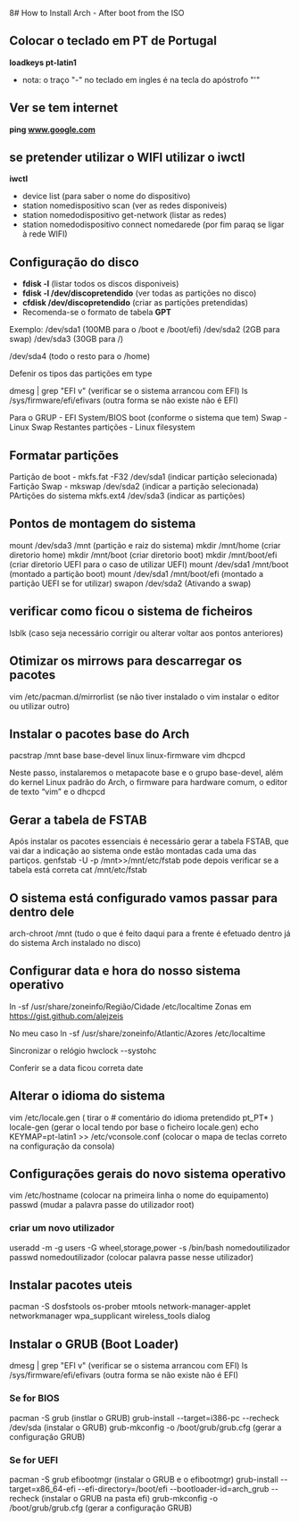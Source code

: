 8# How to Install Arch - After boot from the ISO

## Colocar o teclado em PT de Portugal

**loadkeys pt-latin1** 
* nota: o traço "-" no teclado em ingles é na tecla do apóstrofo "'"

## Ver se tem internet

**ping www.google.com**

## se pretender utilizar o WIFI utilizar o iwctl
**iwctl**
* device list (para saber o nome do dispositivo)
* station nomedispositivo scan (ver as redes disponiveis)
* station nomedodispositivo get-network (listar as redes)
* station nomedodispositivo connect nomedarede (por fim paraq se ligar à rede WIFI)

## Configuração do disco
* **fdisk -l** (listar todos os discos disponiveis)
* **fdisk -l /dev/discopretendido** (ver todas as partições no disco)
* **cfdisk /dev/discopretendido** (criar as partições pretendidas)
*  Recomenda-se o formato de tabela **GPT**

Exemplo:
/dev/sda1 (100MB para o /boot e /boot/efi)
/dev/sda2 (2GB para swap)
/dev/sda3 (30GB para /)

/dev/sda4 (todo o resto para o /home)

Defenir os tipos das partições em type

dmesg | grep "EFI v" (verificar se o sistema arrancou com EFI) ls /sys/firmware/efi/efivars (outra forma se não existe não é EFI)

Para o GRUP - EFI System/BIOS boot (conforme o sistema que tem)
Swap - Linux Swap
Restantes partições - Linux filesystem

## Formatar partições

Partição de boot - mkfs.fat -F32 /dev/sda1 (indicar partição selecionada)
Fartição Swap - mkswap /dev/sda2 (indicar a partição selecionada)
PArtições do sistema mkfs.ext4 /dev/sda3 (indicar as partições) 

## Pontos de montagem  do sistema

mount /dev/sda3 /mnt (partição e raiz do sistema)
mkdir /mnt/home  (criar diretorio home)
mkdir /mnt/boot (criar diretorio boot)
mkdir /mnt/boot/efi (criar diretorio UEFI para o caso de utilizar UEFI)
mount /dev/sda1 /mnt/boot (montado a partição boot)
mount /dev/sda1 /mnt/boot/efi (montado a partição UEFI se for utilizar)
swapon /dev/sda2 (Ativando a swap)

## verificar como ficou o sistema de ficheiros

lsblk (caso seja necessário corrigir ou alterar voltar aos pontos anteriores)

## Otimizar os mirrows para descarregar os pacotes

vim /etc/pacman.d/mirrorlist (se não tiver instalado o vim instalar o editor ou utilizar outro)

## Instalar o pacotes base do Arch

pacstrap /mnt base base-devel linux linux-firmware vim dhcpcd

Neste passo, instalaremos o metapacote base e o grupo base-devel, além do kernel Linux padrão do Arch, o firmware para hardware comum, o editor de texto “vim” e o dhcpcd

## Gerar a tabela de FSTAB

Após instalar os pacotes essenciais é necessário gerar a tabela FSTAB, que vai dar a indicação ao sistema onde estão montadas cada uma das partiços.
genfstab -U -p /mnt>>/mnt/etc/fstab
pode depois verificar se a tabela está correta
cat /mnt/etc/fstab

## O sistema está configurado vamos passar para dentro dele

arch-chroot /mnt (tudo o que é feito daqui para a frente é efetuado dentro já do sistema Arch instalado no disco)

## Configurar data e hora do nosso sistema operativo

ln -sf /usr/share/zoneinfo/Região/Cidade /etc/localtime
Zonas em https://gist.github.com/alejzeis

No meu caso
ln -sf /usr/share/zoneinfo/Atlantic/Azores /etc/localtime

Sincronizar o relógio
hwclock --systohc

Conferir se a data ficou correta
date

## Alterar o idioma do sistema

vim /etc/locale.gen ( tirar o # comentário do idioma pretendido pt_PT* )
locale-gen (gerar o local tendo por base o ficheiro locale.gen)
echo KEYMAP=pt-latin1 >> /etc/vconsole.conf (colocar o mapa de teclas correto na configuração da consola)

## Configurações gerais do novo sistema operativo

vim /etc/hostname (colocar na primeira linha o nome do equipamento)
passwd (mudar a palavra passe do utilizador root)

### criar um novo utilizador

useradd -m -g users -G wheel,storage,power -s /bin/bash nomedoutilizador
passwd nomedoutilizador (colocar palavra passe nesse utilizador)

## Instalar pacotes uteis

pacman -S dosfstools os-prober mtools network-manager-applet networkmanager wpa_supplicant wireless_tools dialog

## Instalar o GRUB (Boot Loader)

dmesg | grep "EFI v" (verificar se o sistema arrancou com EFI)
ls /sys/firmware/efi/efivars (outra forma se não existe não é EFI)

### Se for BIOS

pacman -S grub (instlar o GRUB)
grub-install --target=i386-pc --recheck /dev/sda (instalar o GRUB)
grub-mkconfig -o /boot/grub/grub.cfg (gerar a configuração GRUB)

### Se for UEFI

pacman -S grub efibootmgr (instalar o GRUB e o efibootmgr)
grub-install --target=x86_64-efi --efi-directory=/boot/efi --bootloader-id=arch_grub --recheck (instalar o GRUB na pasta efi)
grub-mkconfig -o /boot/grub/grub.cfg (gerar a configuração GRUB)



